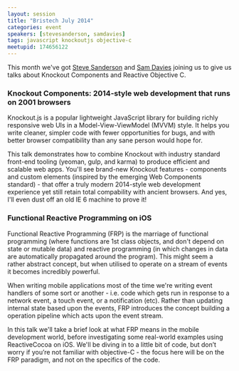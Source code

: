```yaml
---
layout: session
title: "Bristech July 2014"
categories: event
speakers: [stevesanderson, samdavies]
tags: javascript knockoutjs objective-c
meetupid: 174656122
---
```


This month we've got  <a href="{% post_url 2000-01-01-steve-sanderson %}">Steve Sanderson</a> and 
<a href="{% post_url 2000-01-01-sam-davies %}">Sam Davies</a> joining us to give us talks about
Knockout Components and Reactive Objective C.

### Knockout Components: 2014-style web development that runs on 2001 browsers

Knockout.js is a popular lightweight JavaScript library for building richly responsive web UIs in a Model-View-ViewModel (MVVM) style. It helps you write cleaner, simpler code with fewer opportunities for bugs, and with better browser compatibility than any sane person would hope for.

This talk demonstrates how to combine Knockout with industry standard front-end tooling (yeoman, gulp, and karma) to produce efficient and scalable web apps. You'll see brand-new Knockout features - components and custom elements (inspired by the emerging Web Components standard) - that offer a truly modern 2014-style web development experience yet still retain total compability with ancient browsers. And yes, I'll even dust off an old IE 6 machine to prove it!

### Functional Reactive Programming on iOS

Functional Reactive Programming (FRP) is the marriage of functional programming (where functions are 
1st class objects, and don't depend on state or mutable data) and reactive programming (in which 
changes in data are automatically propagated around the program). This might seem a rather abstract 
concept, but when utilised to operate on a stream of events it becomes incredibly powerful. 

When writing mobile applications most of the time we're writing event handlers of some sort or 
another - i.e. code which gets run in response to a network event, a touch event, or a notification 
(etc). Rather than updating internal state based upon the events, FRP introduces the concept 
building a operation pipeline which acts upon the event stream.

In this talk we'll take a brief look at what FRP means in the mobile development world, before 
investigating some real-world examples using ReactiveCocoa on iOS. We'll be diving in to a little 
bit of code, but don’t worry if you’re not familiar with objective-C - the focus here will be on the 
FRP paradigm, and not on the specifics of the code.

